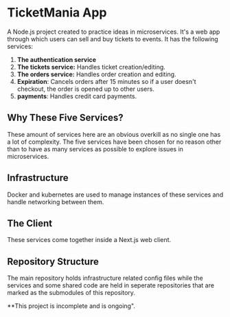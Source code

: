 # TicketMania App
A Node.js project created to practice ideas in microservices. It's a web app through which users can sell and buy tickets to events. It has the following services:

1. **The authentication service**
2. **The tickets service:** Handles ticket creation/editing.
3. **The orders service:** Handles order creation and editing.
4. **Expiration**: Cancels orders after 15 minutes so if a user doesn't checkout, the order is opened up to other users.
5. **payments**: Handles credit card payments.

## Why These Five Services?
These amount of services here are an obvious overkill as no single one has a lot of complexity. The five services
 have been chosen for no reason other than to have as many services as possible to explore issues in microservices.

## Infrastructure
Docker and kubernetes are used to manage instances of these services and handle networking between them.

## The Client
These services come together inside a Next.js web client.

## Repository Structure
The main repository holds infrastructure related config files while the services and some shared code are held in
 seperate repositories that are marked as the submodules of this repository.
 
**This project is incomplete and is ongoing".
